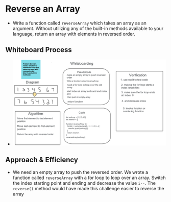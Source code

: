 # Reverse an Array

 - Write a function called `reverseArray` which takes an array as an argument. Without utilizing any of the built-in methods available to your language, return an array with elements in reversed order.

## Whiteboard Process

 - ![White-Board-Array-Reverse](array-reverse.png)

## Approach & Efficiency

  -  We need an empty array to push the reversed order. We wrote a function called `reverseArray` with a for loop to loop over an array.  Switch the index starting point and ending and decrease the value `i--`. The `reverse()` method would have made this challenge easier to reverse the array

